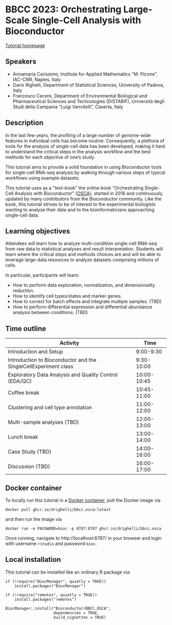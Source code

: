 # BBCC 2023: Orchestrating Large-Scale Single-Cell Analysis with Bioconductor

[Tutorial homepage](https://drighelli.github.io/BBCC.OSCA/)

## Speakers

* Annamaria Carissimo, Institute for Applied Mathematics "M. Picone", IAC-CNR, Naples, Italy
* Dario Righelli, Department of Statistical Sciences, University of Padova, Italy
* Francesco Cecere, Department of Environmental Biological and Pharmaceutical Sciences and Technologies (DiSTABiF), Università degli Studi della Campania “Luigi Vanvitelli”, Caserta, Italy

## Description

In the last few years, the profiling of a large number of genome-wide features
in individual cells has become routine. Consequently, a plethora of tools for
the analysis of single-cell data has been developed, making it hard to understand
the critical steps in the analysis workflow and the best methods for each objective
of one’s study.

This tutorial aims to provide a solid foundation in using Bioconductor tools
for single-cell RNA-seq analysis by walking through various steps of typical
workflows using example datasets.

This tutorial uses as a "text-book" the online book "Orchestrating Single-Cell
Analysis with Bioconductor"
([OSCA](https://bioconductor.org/books/release/OSCA/)), 
started in 2018 and continuously updated by many contributors from the Bioconductor
community. Like the book, this tutorial strives to be of interest to the
experimental biologists wanting to analyze their data and to the bioinformaticians
approaching single-cell data.

## Learning objectives

Attendees will learn how to analyze multi-condition single-cell RNA-seq from
raw data to statistical analyses and result interpretation. Students will learn
where the critical steps and methods choices are and will be able to leverage
large-data resources to analyze datasets comprising millions of cells.

In particular, participants will learn:

* How to perform data exploration, normalization, and dimensionality reduction.
* How to identify cell types/states and marker genes.
* How to correct for batch effects and integrate multiple samples. (TBD)
* How to perform differential expression and differential abundance analysis between conditions. (TBD)

## Time outline

| Activity                     | Time |
|------------------------------|------|
| Introduction and Setup                                          | 9:00-9:30    |
| Introduction to Bioconductor and the SingleCellExperiment class | 9:30-10:00   |
| Exploratory Data Analysis and Quality Control (EDA/QC)          | 10:00-10:45  |
| Coffee break                                                    | 10:45-11:00  |
| Clustering and cell type annotation                             | 11:00-12:00  |
| Multi-sample analyses (TBD)                                     | 12:00-13:00  |
| Lunch break                                                     | 13:00-14:00  |
| Case Study (TBD)                                                | 14:00-16:00  |
| Discussion (TBD)                                                | 16:00-17:00  |

## Docker container

To locally run this tutorial in a
[Docker container](ghcr.io/drighelli/bbcc.osca:latest),
pull the Docker image via

```
docker pull ghcr.io/drighelli/bbcc.osca:latest
``` 

and then run the image via

```
docker run -e PASSWORD=bioc -p 8787:8787 ghcr.io/drighelli/bbcc.osca
```

Once running, navigate to http://localhost:8787/ in your browser and login with
username `rstudio` and password `bioc`.

## Local installation

This tutorial can be installed like an ordinary R package via:

```
if (!require("BiocManager", quietly = TRUE))
    install.packages("BiocManager")

if (!require("remotes", quietly = TRUE))
    install.packages("remotes")

BiocManager::install("Bioconductor/BBCC.OSCA",
                     dependencies = TRUE,
                     build_vignettes = TRUE)
```
